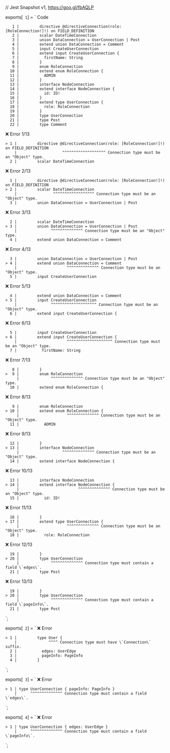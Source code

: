 // Jest Snapshot v1, https://goo.gl/fbAQLP

exports[` 1`] = `
Code

       1 |         directive @directiveConnection(role: [RoleConnection!]!) on FIELD_DEFINITION
       2 |         scalar DateTimeConnection
       3 |         union DataConnection = UserConnection | Post
       4 |         extend union DataConnection = Comment
       5 |         input CreateUserConnection
       6 |         extend input CreateUserConnection {
       7 |           firstName: String
       8 |         }
       9 |         enum RoleConnection
      10 |         extend enum RoleConnection {
      11 |           ADMIN
      12 |         }
      13 |         interface NodeConnection
      14 |         extend interface NodeConnection {
      15 |           id: ID!
      16 |         }
      17 |         extend type UserConnection {
      18 |           role: RoleConnection
      19 |         }
      20 |         type UserConnection
      21 |         type Post
      22 |         type Comment

❌ Error 1/13

    > 1 |         directive @directiveConnection(role: [RoleConnection!]!) on FIELD_DEFINITION
        |                    ^^^^^^^^^^^^^^^^^^^ Connection type must be an "Object" type.
      2 |         scalar DateTimeConnection

❌ Error 2/13

      1 |         directive @directiveConnection(role: [RoleConnection!]!) on FIELD_DEFINITION
    > 2 |         scalar DateTimeConnection
        |                ^^^^^^^^^^^^^^^^^^ Connection type must be an "Object" type.
      3 |         union DataConnection = UserConnection | Post

❌ Error 3/13

      2 |         scalar DateTimeConnection
    > 3 |         union DataConnection = UserConnection | Post
        |               ^^^^^^^^^^^^^^ Connection type must be an "Object" type.
      4 |         extend union DataConnection = Comment

❌ Error 4/13

      3 |         union DataConnection = UserConnection | Post
    > 4 |         extend union DataConnection = Comment
        |                      ^^^^^^^^^^^^^^ Connection type must be an "Object" type.
      5 |         input CreateUserConnection

❌ Error 5/13

      4 |         extend union DataConnection = Comment
    > 5 |         input CreateUserConnection
        |               ^^^^^^^^^^^^^^^^^^^^ Connection type must be an "Object" type.
      6 |         extend input CreateUserConnection {

❌ Error 6/13

      5 |         input CreateUserConnection
    > 6 |         extend input CreateUserConnection {
        |                      ^^^^^^^^^^^^^^^^^^^^ Connection type must be an "Object" type.
      7 |           firstName: String

❌ Error 7/13

       8 |         }
    >  9 |         enum RoleConnection
         |              ^^^^^^^^^^^^^^ Connection type must be an "Object" type.
      10 |         extend enum RoleConnection {

❌ Error 8/13

       9 |         enum RoleConnection
    > 10 |         extend enum RoleConnection {
         |                     ^^^^^^^^^^^^^^ Connection type must be an "Object" type.
      11 |           ADMIN

❌ Error 9/13

      12 |         }
    > 13 |         interface NodeConnection
         |                   ^^^^^^^^^^^^^^ Connection type must be an "Object" type.
      14 |         extend interface NodeConnection {

❌ Error 10/13

      13 |         interface NodeConnection
    > 14 |         extend interface NodeConnection {
         |                          ^^^^^^^^^^^^^^ Connection type must be an "Object" type.
      15 |           id: ID!

❌ Error 11/13

      16 |         }
    > 17 |         extend type UserConnection {
         |                     ^^^^^^^^^^^^^^ Connection type must be an "Object" type.
      18 |           role: RoleConnection

❌ Error 12/13

      19 |         }
    > 20 |         type UserConnection
         |              ^^^^^^^^^^^^^^ Connection type must contain a field \`edges\`.
      21 |         type Post

❌ Error 13/13

      19 |         }
    > 20 |         type UserConnection
         |              ^^^^^^^^^^^^^^ Connection type must contain a field \`pageInfo\`.
      21 |         type Post
`;

exports[` 2`] = `
❌ Error

    > 1 |         type User {
        |              ^^^^ Connection type must have \`Connection\` suffix.
      2 |           edges: UserEdge
      3 |           pageInfo: PageInfo
      4 |         }
`;

exports[` 3`] = `
❌ Error

    > 1 | type UserConnection { pageInfo: PageInfo }
        |      ^^^^^^^^^^^^^^ Connection type must contain a field \`edges\`.
`;

exports[` 4`] = `
❌ Error

    > 1 | type UserConnection { edges: UserEdge }
        |      ^^^^^^^^^^^^^^ Connection type must contain a field \`pageInfo\`.
`;
